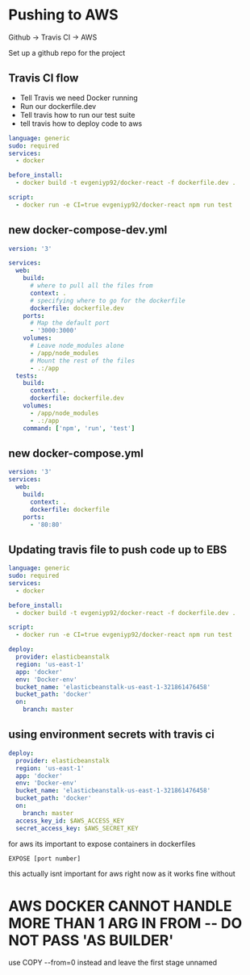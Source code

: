 # Pushing to AWS

Github -> Travis CI -> AWS

Set up a github repo for the project

## Travis CI flow

- Tell Travis we need Docker running
- Run our dockerfile.dev
- Tell travis how to run our test suite
- tell travis how to deploy code to aws

```yml
language: generic
sudo: required
services:
  - docker

before_install:
  - docker build -t evgeniyp92/docker-react -f dockerfile.dev .

script:
  - docker run -e CI=true evgeniyp92/docker-react npm run test
```

## new docker-compose-dev.yml

```yml
version: '3'

services:
  web:
    build:
      # where to pull all the files from
      context: .
      # specifying where to go for the dockerfile
      dockerfile: dockerfile.dev
    ports:
      # Map the default port
      - '3000:3000'
    volumes:
      # Leave node_modules alone
      - /app/node_modules
      # Mount the rest of the files
      - .:/app
  tests:
    build:
      context: .
      dockerfile: dockerfile.dev
    volumes:
      - /app/node_modules
      - .:/app
    command: ['npm', 'run', 'test']
```

## new docker-compose.yml

```yml
version: '3'
services:
  web:
    build:
      context: .
      dockerfile: dockerfile
    ports:
      - '80:80'
```

## Updating travis file to push code up to EBS

```yml
language: generic
sudo: required
services:
  - docker

before_install:
  - docker build -t evgeniyp92/docker-react -f dockerfile.dev .

script:
  - docker run -e CI=true evgeniyp92/docker-react npm run test

deploy:
  provider: elasticbeanstalk
  region: 'us-east-1'
  app: 'docker'
  env: 'Docker-env'
  bucket_name: 'elasticbeanstalk-us-east-1-321861476458'
  bucket_path: 'docker'
  on:
    branch: master
```

## using environment secrets with travis ci

```yml
deploy:
  provider: elasticbeanstalk
  region: 'us-east-1'
  app: 'docker'
  env: 'Docker-env'
  bucket_name: 'elasticbeanstalk-us-east-1-321861476458'
  bucket_path: 'docker'
  on:
    branch: master
  access_key_id: $AWS_ACCESS_KEY
  secret_access_key: $AWS_SECRET_KEY
```

for aws its important to expose containers in dockerfiles

`EXPOSE [port number]`

this actually isnt important for aws right now as it works fine without

# AWS DOCKER CANNOT HANDLE MORE THAN 1 ARG IN FROM -- DO NOT PASS 'AS BUILDER'

use COPY --from=0 instead and leave the first stage unnamed
